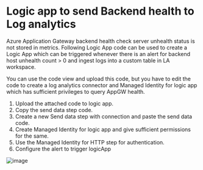 # Logic app to send Backend health to Log analytics

Azure Application Gateway backend health check server unhealth status is not stored in metrics. Following Logic App code can be used to create a Logic App which can be triggered whenever there is an alert for backend host unhealth count > 0 and ingest logs into a custom table in LA workspace. 

You can use the code view and upload this code, but you have to edit the code to create a log analytics connector and Managed Identity for logic app which has sufficient privileges to query AppGW health. 
1. Upload the attached code to logic app.
2. Copy the send data step code.
3. Create a new Send data step with connection and paste the send data code. 
4. Create Managed Identity for logic app and give sufficient permissions for the same.
5. Use the Managed Identity for HTTP step for authentication. 
6. Configure the alert to trigger logicApp

![image](https://github.com/sayanroy1302/AzureAppGWBackendHealthMonitoring/assets/141024289/010dec41-9d0c-4f97-b8a1-c603da9f698e)

